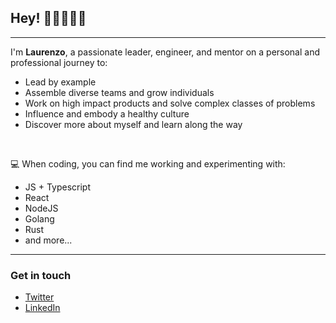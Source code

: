 ## Hey! 👋🏻👨🏻‍💻

---

I'm **Laurenzo**, a passionate leader, engineer, and mentor on a personal and professional journey to:

- Lead by example
- Assemble diverse teams and grow individuals
- Work on high impact products and solve complex classes of problems
- Influence and embody a healthy culture
- Discover more about myself and learn along the way

<br />

💻 When coding, you can find me working and experimenting with:

- JS + Typescript
- React
- NodeJS
- Golang
- Rust
- and more...

---

### Get in touch

- [Twitter](https://twitter.com/lstorelli)
- [LinkedIn](https://www.linkedin.com/in/laurenzo-storelli/)
